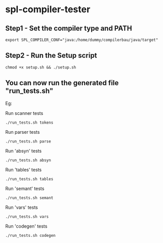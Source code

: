 # spl-compiler-tester

## Step1 - Set the compiler type and PATH

```
export SPL_COMPILER_CONF="java:/home/dummy/compilerbau/java/target"
```

## Step2 - Run the Setup script

```
chmod +x setup.sh && ./setup.sh
```

## You can now run the generated file "__run_tests.sh__"

Eg:

Run scanner tests
```
./run_tests.sh tokens
```

Run parser tests
```
./run_tests.sh parse
```

Run 'absyn' tests
```
./run_tests.sh absyn
```

Run 'tables' tests
```
./run_tests.sh tables
```

Run 'semant' tests
```
./run_tests.sh semant
```

Run 'vars' tests
```
./run_tests.sh vars
```

Run 'codegen' tests
```
./run_tests.sh codegen
```
